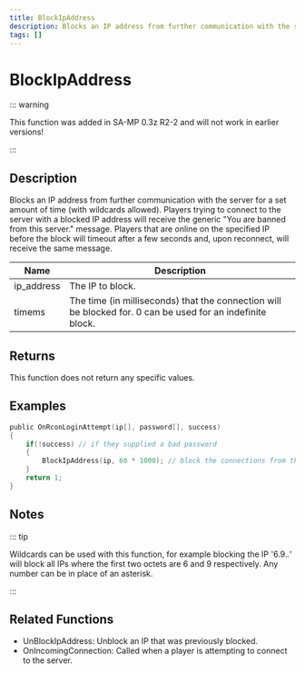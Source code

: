 ```yaml
---
title: BlockIpAddress
description: Blocks an IP address from further communication with the server for a set amount of time (with wildcards allowed).
tags: []
---
```


# BlockIpAddress

::: warning

This function was added in SA-MP 0.3z R2-2 and will not work in earlier versions!

:::

## Description

Blocks an IP address from further communication with the server for a set amount of time (with wildcards allowed). Players trying to connect to the server with a blocked IP address will receive the generic "You are banned from this server." message. Players that are online on the specified IP before the block will timeout after a few seconds and, upon reconnect, will receive the same message.

| Name       | Description                                                                                                |
| ---------- | ---------------------------------------------------------------------------------------------------------- |
| ip_address | The IP to block.                                                                                           |
| timems     | The time (in milliseconds) that the connection will be blocked for. 0 can be used for an indefinite block. |

## Returns

This function does not return any specific values.

## Examples

```c
public OnRconLoginAttempt(ip[], password[], success)
{
    if(!success) // if they supplied a bad password
    {
        BlockIpAddress(ip, 60 * 1000); // block the connections from this ip for one minute
    }
    return 1;
}
```

## Notes

::: tip

Wildcards can be used with this function, for example blocking the IP '6.9._._' will block all IPs where the first two octets are 6 and 9 respectively. Any number can be in place of an asterisk.

:::

## Related Functions

- UnBlockIpAddress: Unblock an IP that was previously blocked.
- OnIncomingConnection: Called when a player is attempting to connect to the server.
